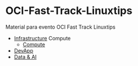 # OCI-Fast-Track-Linuxtips
Material para evento OCI Fast Track Linuxtips

- [Infrastructure](/Infrastructure)
    Compute
    - [Compute](https://github.com/CeInnovationTeam/OCI-Fast-Track-Linuxtips/blob/main/Infrastructure/compute/lab_compute.md)
- [DevApp](/DevApp)
- [Data & AI](/Data&AI)